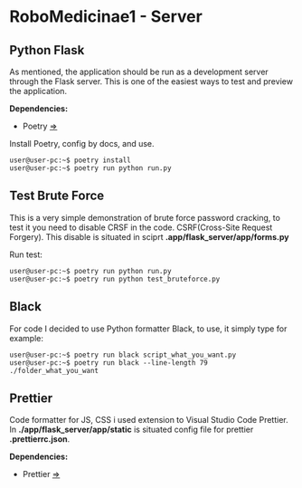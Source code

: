 # RoboMedicinae1 - Server
## Python Flask
As mentioned, the application should be run as a development server through the Flask server. This is one of the easiest ways to test and preview the application.

**Dependencies:**
* Poetry [=>](https://python-poetry.org/)

Install Poetry, config by docs, and use.

```console
user@user-pc:~$ poetry install
user@user-pc:~$ poetry run python run.py
```

## Test Brute Force
This is a very simple demonstration of brute force password cracking, to test it you need to disable CRSF in the code. CSRF(Cross-Site Request Forgery). This disable is situated in sciprt **.app/flask_server/app/forms.py**

Run test:

```console
user@user-pc:~$ poetry run python run.py
user@user-pc:~$ poetry run python test_bruteforce.py
```

## Black
For code I decided to use Python formatter Black, to use, it simply type for example:

```console
user@user-pc:~$ poetry run black script_what_you_want.py
user@user-pc:~$ poetry run black --line-length 79 ./folder_what_you_want
```

## Prettier
Code formatter for JS, CSS i used extension to Visual Studio Code Prettier. In **./app/flask_server/app/static** is situated config file for prettier **.prettierrc.json**.

**Dependencies:**
* Prettier [=>](https://marketplace.visualstudio.com/items?itemName=esbenp.prettier-vscode)
